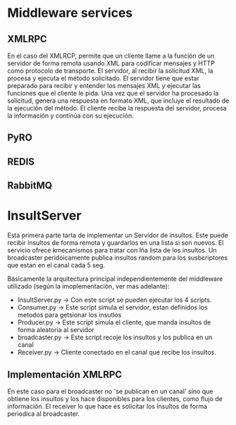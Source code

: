 # Middleware services

## XMLRPC
En el caso del XMLRCP, permite que un cliente llame a la función de un servidor de forma remota usando XML para codificar mensajes y HTTP como protocolo de transporte.
El servidor, al recibir la solicitud XML, la procesa y ejecuta el método solicitado. El servidor tiene que estar preparado para recibir y entender los mensajes XML y ejecutar las funciones que el cliente le pida.
Una vez que el servidor ha procesado la solicitud, genera una respuesta en formato XML, que incluye el resultado de la ejecución del método.  El cliente recibe la respuesta del servidor, procesa la información y continúa con su ejecución.


## PyRO

## REDIS

## RabbitMQ


# InsultServer
Esta primera parte tarta de implementar un Servidor de insultos. Este puede recibir insultos de forma remota y guardarlos en una lista si son nuevos. El servicio ofrece kmecanismos para tratar con lña lista de los insultos. Un broadcaster peridoicamente publica insultos random para los susbcriptores que estan en el canal cada 5 seg. 

Básicamente la arquitectura principal independientemente del middleware utilizado (según la imoplementación, ver mas adelante):
- InsultServer.py -> Con este script se pueden ejecutar los 4 scripts.
- Consumer.py -> Este script simula el servidor, estan definidos los metodos para getsionar los insutlos
- Producer.py -> Este script simula el cliente, que manda insultos de forma aleatoria al servidor
- broadcaster.py -> Este script recoje los insultos y los publica en un canal 
- Receiver.py -> Cliente conectado en el canal que recibe los insultos.

## Implementación XMLRPC
En este caso para el broadcaster no 'se publican en un canal' sino que obtiene los insultos y los hace disponibles para los clientes, como flujo de información. 
El receiver lo que hace es solicitar los insultos de forma periodica al broadcaster.
